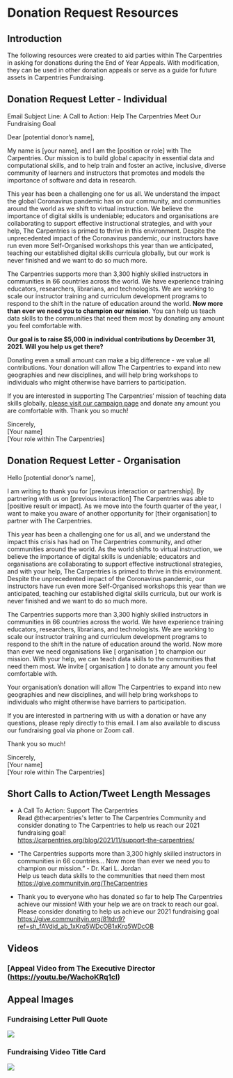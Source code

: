 # Donation Request Resources

## Introduction
The following resources were created to aid parties within The Carpentries in asking for donations during the End of Year Appeals. With modification, they can be used in other donation appeals or serve as a guide for future assets in Carpentries Fundraising.

## Donation Request Letter - Individual
Email Subject Line: A Call to Action: Help The Carpentries Meet Our Fundraising Goal

Dear [potential donor’s name],

My name is [your name], and I am the [position or role] with The Carpentries. Our mission is to build global capacity in essential data and computational skills, and to help train and foster an active, inclusive, diverse community of learners and instructors that promotes and models the importance of software and data in research.

This year has been a challenging one for us all. We understand the impact the global Coronavirus pandemic has on our community, and communities around the world as we shift to virtual instruction. We believe the importance of digital skills is undeniable; educators and organisations are collaborating to support effective instructional strategies, and with your help, The Carpentries is primed to thrive in this environment. Despite the unprecedented impact of the Coronavirus pandemic, our instructors have run even more Self-Organised workshops this year than we anticipated, teaching our established digital skills curricula globally, but our work is never finished and we want to do so much more.

The Carpentries supports more than 3,300 highly skilled instructors in communities in 66 countries across the world. We have experience training educators, researchers, librarians, and technologists. We are working to scale our instructor training and curriculum development programs to respond to the shift in the nature of education around the world. __Now more than ever we need you to champion our mission__. You can help us teach data skills to the communities that need them most by donating any amount you feel comfortable with.

__Our goal is to raise $5,000 in individual contributions by December 31, 2021. Will you help us get there?__

Donating even a small amount can make a big difference - we value all contributions. Your donation will allow The Carpentries to expand into new geographies and new disciplines, and will help bring workshops to individuals who might otherwise have barriers to participation.

If you are interested in supporting The Carpentries’ mission of teaching data skills globally, [please visit our campaign page](https://give.communityin.org/81tdn9?ref=sh_fAVdid_ab_aAUcRd) and donate any amount you are comfortable with.
Thank you so much!

Sincerely,  
[Your name]  
[Your role within The Carpentries]

## Donation Request Letter - Organisation
Hello [potential donor’s name],

I am writing to thank you for [previous interaction or partnership]. By partnering with us on [previous interaction] The Carpentries was able to [positive result or impact]. As we move into the fourth quarter of the year, I want to make you aware of another  opportunity for [their organisation] to partner with The Carpentries.

This year has been a challenging one for us all, and we understand the impact this crisis has had on The Carpentries community, and other communities around the world.  As the world shifts to virtual instruction, we believe the importance of digital skills is undeniable; educators and organisations are collaborating to support effective instructional strategies, and with your help, The Carpentries is primed to thrive in this environment. Despite the unprecedented impact of the Coronavirus pandemic, our instructors have run even more Self-Organised workshops this year than we anticipated, teaching our established digital skills curricula, but our work is never finished and we want to do so much more.

The Carpentries supports more than 3,300 highly skilled instructors in communities in 66 countries across the world. We have experience training educators, researchers, librarians, and technologists. We are working to scale our instructor training and curriculum development programs to respond to the shift in the nature of education around the world. Now more than ever we need organisations like [ organisation ] to champion our mission. With your help, we can teach data skills to the communities that need them most. We invite [ organisation ] to donate any amount you feel comfortable with.

Your organisation’s donation will allow The Carpentries to expand into new geographies and new disciplines, and will help bring workshops to individuals who might otherwise have barriers to participation.

If you are interested in partnering with us with a donation or have any questions, please reply directly to this email. I am also available to discuss our fundraising goal via phone or Zoom call.

Thank you so much!

Sincerely,  
[Your name]  
[Your role within The Carpentries]

## Short Calls to Action/Tweet Length Messages
- A Call To Action: Support The Carpentries <br />
Read @thecarpentries's letter to The Carpentries Community and consider donating to The Carpentries to help us reach our 2021 fundraising goal! <br /> <https://carpentries.org/blog/2021/11/support-the-carpentries/>

- “The Carpentries supports more than 3,300 highly skilled instructors in communities in 66 countries… Now more than ever we need you to champion our mission.” - Dr. Kari L. Jordan <br />
Help us teach data skills to the communities that need them most<br />
<https://give.communityin.org/TheCarpentries>

- Thank you to everyone who has donated so far to help The Carpentries achieve our mission! With your help we are on track to reach our goal.<br/>
Please consider donating to help us achieve our 2021 fundraising goal
<https://give.communityin.org/81tdn9?ref=sh_fAVdid_ab_1xKrq5WDcOB1xKrq5WDcOB>

## Videos

### [Appeal Video from The Executive Director (https://youtu.be/WachoKRq1cI)



## Appeal Images
### Fundraising Letter Pull Quote
![](https://github.com/carpentries/docs.carpentries.org/raw/main/img/comms-images/EOCY-fundraising-letter-pullquote.jpg)
### Fundraising Video Title Card
![](https://github.com/carpentries/docs.carpentries.org/raw/main/img/comms-images/fundraising-video-title-card.jpg)
